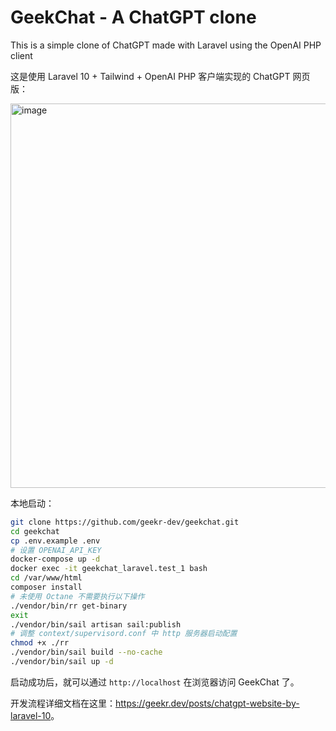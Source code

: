 # GeekChat - A ChatGPT clone

This is a simple clone of ChatGPT made with Laravel using the OpenAI PHP client

这是使用 Laravel 10 + Tailwind + OpenAI PHP 客户端实现的 ChatGPT 网页版：

<img width="615" alt="image" src="https://user-images.githubusercontent.com/114386672/223631932-9bcee358-8534-4b2e-af44-d4be46d5adca.png">


本地启动：

```bash
git clone https://github.com/geekr-dev/geekchat.git
cd geekchat
cp .env.example .env
# 设置 OPENAI_API_KEY
docker-compose up -d
docker exec -it geekchat_laravel.test_1 bash
cd /var/www/html
composer install
# 未使用 Octane 不需要执行以下操作
./vendor/bin/rr get-binary
exit
./vendor/bin/sail artisan sail:publish
# 调整 context/supervisord.conf 中 http 服务器启动配置
chmod +x ./rr
./vendor/bin/sail build --no-cache
./vendor/bin/sail up -d
```

启动成功后，就可以通过 `http://localhost` 在浏览器访问 GeekChat 了。

开发流程详细文档在这里：<https://geekr.dev/posts/chatgpt-website-by-laravel-10>。

